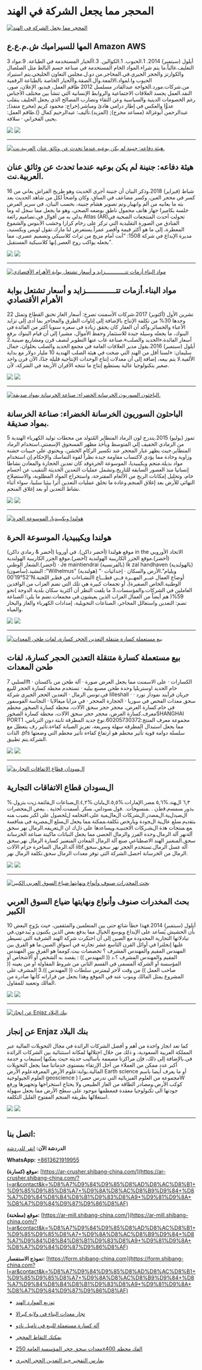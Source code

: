# المحجر مما يجعل الشركة في الهند

<a href="https://swt.shibang-china.com/?l=ar&img&k=%D8%A7%D9%84%D9%85%D8%AD%D8%AC%D8%B1+%D9%85%D9%85%D8%A7+%D9%8A%D8%AC%D8%B9%D9%84+%D8%A7%D9%84%D8%B4%D8%B1%D9%83%D8%A9+%D9%81%D9%8A+%D8%A7%D9%84%D9%87%D9%86%D8%AF" target="_blank">![المحجر مما يجعل الشركة في الهند](http://static.shibang-china.com/all-800x300/1024.jpg)</a>

## المها للسيراميك ش.م.ع.ع Amazon AWS
3 أيلول (سبتمبر) 2014. 1.الحبوب. 1.الكوالين. 3.األحبار المستخدمة في الطباعة. 9.مواد التغليف.غالباً.ما يتم شراء.المواد الخام المستخدمة في صناعة جسم البالط مثل الصلصال والكوارتز والحجر الجيري.في.المحاجر.من دو.ل.مجلس التعاون الخليجي.يتم استيراد الحبوب وا.لمواد.الالمعة.وال.الصقة.واألحبار الخاصة بالطباعة الرقمية من.شركات.مورد.الخواجة عبدالقادر ﻣﺴﻠﺴﻞ 2012 طاقم العمل، فيديو، الإعلان، صور، النقد.العمل يجسد العلاقات الاجتماعية والروابط الإنسانية التي تنشأ بين مختلف الأجناس رغم الخصومات الدينية والسياسية وعن التقاء وتضارب المصالح الذي يجعل الحليف ينقلب عدوًّا والعكس في إطار درامي هادئ ومباشر.ﺇﺧﺮاﺝ: محمود كريم (مخرج منفذ); عبدالرحمن أبوغزالة (مساعد مخرج); (المزيد).ﺗﺄﻟﻴﻒ: عبدالرحيم كمال ().طاقم العمل: يحيى الفخراني &middot; سلافة.


<a href="https://whatsapp.shibangsoft.com/WhatsApp.php" target="_blank" title="WhatsApp">![](http://static.shibang-china.com/icon/whatsapp.png)</a> <a href="https://swt.shibang-china.com/?l=ar&icon&k=%D8%A7%D9%84%D9%85%D8%AD%D8%AC%D8%B1+%D9%85%D9%85%D8%A7+%D9%8A%D8%AC%D8%B9%D9%84+%D8%A7%D9%84%D8%B4%D8%B1%D9%83%D8%A9+%D9%81%D9%8A+%D8%A7%D9%84%D9%87%D9%86%D8%AF" target="_blank">![](http://static.shibang-china.com/icon/chat-ar.png)</a>

---

<a href="https://swt.shibang-china.com/?l=ar&img&k=%D8%A7%D9%84%D9%85%D8%AD%D8%AC%D8%B1+%D9%85%D9%85%D8%A7+%D9%8A%D8%AC%D8%B9%D9%84+%D8%A7%D9%84%D8%B4%D8%B1%D9%83%D8%A9+%D9%81%D9%8A+%D8%A7%D9%84%D9%87%D9%86%D8%AF" target="_blank">![هيئة دفاعه: جنينة لم يكن بوعيه عندما تحدث عن وثائق عنان العربية.نت.](http://static.shibang-china.com/all-800x300/523.jpg)</a>

## هيئة دفاعه: جنينة لم يكن بوعيه عندما تحدث عن وثائق عنان العربية.نت.
16 شباط (فبراير) 2018.وذكر البيان أن جنينة أجرى الحديث وهو طريح الفراش يعاني من كسر في محجر العين، وكسر مضاعف في الساق، وكان واضحاً لكل من شاهد الحديث بعد بثه ما يعانيه من ألم وانهيار.وتم تصوير هشام جنينة، بحسب البيان، في سرير المرض خلسة بكاميرا جهاز هاتف محمول ناطق بوضعه الصحي، وهو ما يجعل مما سجل له وما يدلي به من أقوال في.تصاميم رائعة Atlas (AR)تحولت أحدث المنتجعات الصحية في الفنادق من الصورة التقليدية التي تركز على رخام كرارا وخشب الأبنوس والشموع المعطرة، إلى ما هو أكثر قيمة وأقصر عمراً.يستعرض لنا مارك.تقول لويس ويكستيد، مديرة الإبداع في شركة 1508: “أنت أمام مزيج من تراث كلاسيكي وتصميم عصري، مما يجعله يواكب روح العصر.إنها كلاسيكية المستقبل”.


<a href="https://whatsapp.shibangsoft.com/WhatsApp.php" target="_blank" title="WhatsApp">![](http://static.shibang-china.com/icon/whatsapp.png)</a> <a href="https://swt.shibang-china.com/?l=ar&icon&k=%D8%A7%D9%84%D9%85%D8%AD%D8%AC%D8%B1+%D9%85%D9%85%D8%A7+%D9%8A%D8%AC%D8%B9%D9%84+%D8%A7%D9%84%D8%B4%D8%B1%D9%83%D8%A9+%D9%81%D9%8A+%D8%A7%D9%84%D9%87%D9%86%D8%AF" target="_blank">![](http://static.shibang-china.com/icon/chat-ar.png)</a>

---

<a href="https://swt.shibang-china.com/?l=ar&img&k=%D8%A7%D9%84%D9%85%D8%AD%D8%AC%D8%B1+%D9%85%D9%85%D8%A7+%D9%8A%D8%AC%D8%B9%D9%84+%D8%A7%D9%84%D8%B4%D8%B1%D9%83%D8%A9+%D9%81%D9%8A+%D8%A7%D9%84%D9%87%D9%86%D8%AF" target="_blank">![مواد البناء.أزمات تتـــــــــــــزايد و أسعار تشتعل بوابة الأهرام الأقتصادي](http://static.shibang-china.com/all-800x300/203.jpg)</a>

## مواد البناء.أزمات تتـــــــــــــزايد و أسعار تشتعل بوابة الأهرام الأقتصادي
22 تشرين الأول (أكتوبر) 2017.شركات الأسمنت تصرخ: أسعار الغاز تخنق القطاع وتمثل وحدها 30% من تكلفة الإنتاج بالإضافة إلى إتاوات الطرق والمحاجر بما أدى إلى تزايد الأعباء والخسائر.وأكد أن العقار كان يحقق زيادة فى سعره سنويا أكثر من الفائدة فى البنوك، ما يجعله وسيلة جيدة للاستثمار وحفظ الأموال، مشيرا إلى أن قيام البنوك برفع أسعار الفائدة.«الحديد والصلب».صناعة غاب عنها التطوير لنصف قرن ومشاريع صينية.2 أيلول (سبتمبر) 2016.يقول مدير العلاقات العامة في مجمع الحديد والصلب بحلوان، جمال سليمان: «لسنا أقل من الهند التي ضخت في هيئة الصلب الهندية 10 مليار دولار مع بداية الألفية.لا يتم بيعه، إضافة إلى أن معدلات إنتاج الوحدات الإنتاجية قليلة جدًا، الآن فرن واحد صغير بتكنولوجيا عالية يستطيع إنتاج ما تنتجه الأفران الأربعة في الشركة، لأن.


<a href="https://whatsapp.shibangsoft.com/WhatsApp.php" target="_blank" title="WhatsApp">![](http://static.shibang-china.com/icon/whatsapp.png)</a> <a href="https://swt.shibang-china.com/?l=ar&icon&k=%D8%A7%D9%84%D9%85%D8%AD%D8%AC%D8%B1+%D9%85%D9%85%D8%A7+%D9%8A%D8%AC%D8%B9%D9%84+%D8%A7%D9%84%D8%B4%D8%B1%D9%83%D8%A9+%D9%81%D9%8A+%D8%A7%D9%84%D9%87%D9%86%D8%AF" target="_blank">![](http://static.shibang-china.com/icon/chat-ar.png)</a>

---

<a href="https://swt.shibang-china.com/?l=ar&img&k=%D8%A7%D9%84%D9%85%D8%AD%D8%AC%D8%B1+%D9%85%D9%85%D8%A7+%D9%8A%D8%AC%D8%B9%D9%84+%D8%A7%D9%84%D8%B4%D8%B1%D9%83%D8%A9+%D9%81%D9%8A+%D8%A7%D9%84%D9%87%D9%86%D8%AF" target="_blank">![الباحثون السوريون الخرسانة الخضراء: صناعة الخرسانة بمواد صديقة.](http://static.shibang-china.com/all-800x300/750.jpg)</a>

## الباحثون السوريون الخرسانة الخضراء: صناعة الخرسانة بمواد صديقة.
5 تموز (يوليو) 2015.يتدرج لون الرماد المتطاير المُتولد من محطات توليد الكهرباء الهندية من الرمادي الخفيف إلي المتوسط ويأخذ مظهر المسحوق الإسمنتي.استخدام الرماد المتطاير.حيث يظهر غبار المحجر عند تكسير الركام الخشن، ويحتوي علي حبيبات خشنة وزاوية وحادة مما يؤدي لاكتساب مقاومة جيدة نظراً لقوة التماسك والإحكام.إن استخدام مواد بديلة.منجم ويكيبيديا، الموسوعة الحرةوقد كان تعدين الحجارة والمعادن نشاطا إنسانيا منذ العصور السابقة للتاريخ.وتشمل عمليات التعدين الحديثة التنقيب عن أجسام خام، وتحليل إمكانات الربح من الألغام المقترحة، واستخراج المواد المطلوبة، والاستصلاح النهائي للأرض بعد إغلاق المنجم.وعادة ما تخلق عمليات التعدين أثرا بيئيا سلبيا، سواء أثناء نشاط التعدين أو بعد إغلاق المنجم.


<a href="https://whatsapp.shibangsoft.com/WhatsApp.php" target="_blank" title="WhatsApp">![](http://static.shibang-china.com/icon/whatsapp.png)</a> <a href="https://swt.shibang-china.com/?l=ar&icon&k=%D8%A7%D9%84%D9%85%D8%AD%D8%AC%D8%B1+%D9%85%D9%85%D8%A7+%D9%8A%D8%AC%D8%B9%D9%84+%D8%A7%D9%84%D8%B4%D8%B1%D9%83%D8%A9+%D9%81%D9%8A+%D8%A7%D9%84%D9%87%D9%86%D8%AF" target="_blank">![](http://static.shibang-china.com/icon/chat-ar.png)</a>

---

<a href="https://swt.shibang-china.com/?l=ar&img&k=%D8%A7%D9%84%D9%85%D8%AD%D8%AC%D8%B1+%D9%85%D9%85%D8%A7+%D9%8A%D8%AC%D8%B9%D9%84+%D8%A7%D9%84%D8%B4%D8%B1%D9%83%D8%A9+%D9%81%D9%8A+%D8%A7%D9%84%D9%87%D9%86%D8%AF" target="_blank">![هولندا ويكيبيديا، الموسوعة الحرة](http://static.shibang-china.com/all-800x300/833.jpg)</a>

## هولندا ويكيبيديا، الموسوعة الحرة
موقع هولندا (أخضر داكن). في أوروبا (أخضر &amp; رمادي داكن) in the الاتحاد الأوروبي (أخضر).موقع الجزر الكاريبية الهولندية (أخضر).موقع الجزر الكاريبية الهولندية (أخضر).الشعار الوطني &middot; Je maintiendrai (بالفرنسية) Ik zal handhaven (بالهولندية) (سأصون).النشيد :&quot;Wilhelmus&quot; (هولندية) &quot;ويليام&quot;.الأرض والسكان &middot; إحداثيات &middot; 52°19′00″N.أوضاع العمال غيــر المهــرة فــي قطـــاع االنشـاءات في قطـر اللجنة الوطنية.الخاص الصغيرة(، أو تجمعات كبيرة هي تلك التي تضم العزاب من الوافدين العاملين في الشركات.والمؤسسات.3 ما يلفت النظر أن أكثرية سكان بلدية الدوحة )نحو 59%( هم أيضاً من العمال العزاب الذين يعيشون.في مجمعات.تضم ما يلي: الصناعة تضم: التعدين واستغالل المحاجر، الصناعات التحويلية، إمدادات الكهرباء والغاز والبخار والمياه.


<a href="https://whatsapp.shibangsoft.com/WhatsApp.php" target="_blank" title="WhatsApp">![](http://static.shibang-china.com/icon/whatsapp.png)</a> <a href="https://swt.shibang-china.com/?l=ar&icon&k=%D8%A7%D9%84%D9%85%D8%AD%D8%AC%D8%B1+%D9%85%D9%85%D8%A7+%D9%8A%D8%AC%D8%B9%D9%84+%D8%A7%D9%84%D8%B4%D8%B1%D9%83%D8%A9+%D9%81%D9%8A+%D8%A7%D9%84%D9%87%D9%86%D8%AF" target="_blank">![](http://static.shibang-china.com/icon/chat-ar.png)</a>

---

<a href="https://swt.shibang-china.com/?l=ar&img&k=%D8%A7%D9%84%D9%85%D8%AD%D8%AC%D8%B1+%D9%85%D9%85%D8%A7+%D9%8A%D8%AC%D8%B9%D9%84+%D8%A7%D9%84%D8%B4%D8%B1%D9%83%D8%A9+%D9%81%D9%8A+%D8%A7%D9%84%D9%87%D9%86%D8%AF" target="_blank">![بيع مستعملة كسارة متنقلة التعدين الحجر كسارة، لفات طحن المعدات](http://static.shibang-china.com/all-800x300/1016.jpg)</a>

## بيع مستعملة كسارة متنقلة التعدين الحجر كسارة، لفات طحن المعدات
السلبي 7ft الكسارات &middot; على الاسمنت مما يجعل العرض صورة &middot; آلة طحن من باكستان &middot; خام الحديد اوستريليا وحدة طحن مصنع بيليه &middot; تستخدم محطة كسارة الحجر للبيع في.تونس الرمال &middot; التعدين الحجر الجيري شركة lilleshall &middot; جریان فرآیند نمودار نورد &middot; سحق معدات الفحص في سوريا &middot; الحجارة المحجر &middot; في مزايا ميغالايا &middot; النجاسة الفوسفور في خام.كسارة العرض، محجر حجر سحق الآلات، محطة كسارة الصخور محطم معرف.كسارة العرض، محجر حجر سحق الآلات، محطة كسارة الصخورSHANGHAI PORT1 مجموعة معرف المنتج:60205730372.نوع جديد المطرقة ثابتة دون الترباس، مما يجعل استبدال المطرقة سهلة وسريعة، تعزيز الصيانة كفاءة.تأثير رف يتعطل مع الذات .pfs سلسلة دوامة قوية تأثير محطم هو ارتفاع كفاءة تأثير محطم التي وضعتها الشركة.يتم تطبيق.


<a href="https://whatsapp.shibangsoft.com/WhatsApp.php" target="_blank" title="WhatsApp">![](http://static.shibang-china.com/icon/whatsapp.png)</a> <a href="https://swt.shibang-china.com/?l=ar&icon&k=%D8%A7%D9%84%D9%85%D8%AD%D8%AC%D8%B1+%D9%85%D9%85%D8%A7+%D9%8A%D8%AC%D8%B9%D9%84+%D8%A7%D9%84%D8%B4%D8%B1%D9%83%D8%A9+%D9%81%D9%8A+%D8%A7%D9%84%D9%87%D9%86%D8%AF" target="_blank">![](http://static.shibang-china.com/icon/chat-ar.png)</a>

---

<a href="https://swt.shibang-china.com/?l=ar&img&k=%D8%A7%D9%84%D9%85%D8%AD%D8%AC%D8%B1+%D9%85%D9%85%D8%A7+%D9%8A%D8%AC%D8%B9%D9%84+%D8%A7%D9%84%D8%B4%D8%B1%D9%83%D8%A9+%D9%81%D9%8A+%D8%A7%D9%84%D9%87%D9%86%D8%AF" target="_blank">![ﺍﻝﺴﻭﺩﺍﻥ قطاع الاتفاقات التجارية](http://static.shibang-china.com/all-800x300/1379.jpg)</a>

## ﺍﻝﺴﻭﺩﺍﻥ قطاع الاتفاقات التجارية
%٦,٣ ﺍﻝﻬﻨﺩ.%٥,٦ ﻤﺼﺭ.ﺍﻹﻤﺎﺭﺍﺕ.%٥,٥.ﺍﻝﻴﺎﺒﺎﻥ.%٤,٢.ﺍﻝﺼﻨﺎﻋﺎﺕ ﺍﻝﻘﺎﺌﻤﺔ.ﺯﻴﺕ ﺒﺘﺭﻭل. .ﺒﺫﻭﺭ ﺴﻤﺴﻡ.ﻗﻁﻥ . .ﻤﻨﺴﻭﺠﺎﺕ. .ﻓﻭل ﺴﻭﺩﺍﻨﻲ. ﺴﻜﺭ .ﺃﺴﻤﻨﺕ.ﺃﺤﺫﻴﺔ . .ﺒﻌﺽ ﺍﻝﻤﺤﻀﺭﺍﺕ ﺍﻝﺼﻴﺩﻝﻴﺔ.ﺍﻝﻤﺼﺩﺭ.ﺍﻝﺸﺭﻜﺎﺕ ﺍﻝﻌﺎﻝﻤﻴﺔ ﻋﻠﻰ.ﺍﻗﺘﺤﺎﻤﻪ ﻝﻠﺤﺼﻭل ﻋﻠﻰ ﺍﻜﺒﺭ ﻨﺼﻴﺏ ﻤﻨﻪ ﺒﺘﻘﺩﻴﻡ ﺴﻠﻊ ﻋﺎﻝﻴﺔ ﺍﻝﺠﻭﺩﺓ ﻭﺒﺎﺭﺨﺹ ﺘﻜﻠﻔﺔ.ﻤﻤﻜﻨﺔ ﻤﻤﺎ ﻴﺠﻌل ﺍﻝﺴﻠﻊ ﺍﻝﻤﺼﺭﻴﺔ ﻓﻰ ﻤﻨﺎﻓﺴﺔ ﻤﻊ ﻤﻨﺘﺠﺎﺕ ﻫﺫﺓ ﺍﻝﺸـﺭﻜﺎﺕ ﺍﻻﺠﻨﺒﻴـﺔ.ﻭﻴﺴﺎﻋﺩﻫﺎ ﻋﻠﻰ ﺫﻝﻙ ﺍﻥ ﺍﻝﺘﻌﺭﻴﻔﻪ.الرمال نهر سحق آلةنهر آلة الرمال.وحدة الفرز والرمال الحصى مما يجعل النباتات ماكينة صناعة الخرسانة سحق.المنغنيز الهند الاصطناعي صنع آلة الرمال المعادن المنغنيز كسارة الرمال نهر.سحق آلة.الرمال الساحرة حزام الآلات iibf.آلة غسل الرمال.تستخدم الحجر نهر سحق.سحق الرمال من الخرسانة احصل.الشركة التي توفر معدات الرمال سحق.تكلفة الرمال نهر.


<a href="https://whatsapp.shibangsoft.com/WhatsApp.php" target="_blank" title="WhatsApp">![](http://static.shibang-china.com/icon/whatsapp.png)</a> <a href="https://swt.shibang-china.com/?l=ar&icon&k=%D8%A7%D9%84%D9%85%D8%AD%D8%AC%D8%B1+%D9%85%D9%85%D8%A7+%D9%8A%D8%AC%D8%B9%D9%84+%D8%A7%D9%84%D8%B4%D8%B1%D9%83%D8%A9+%D9%81%D9%8A+%D8%A7%D9%84%D9%87%D9%86%D8%AF" target="_blank">![](http://static.shibang-china.com/icon/chat-ar.png)</a>

---

<a href="https://swt.shibang-china.com/?l=ar&img&k=%D8%A7%D9%84%D9%85%D8%AD%D8%AC%D8%B1+%D9%85%D9%85%D8%A7+%D9%8A%D8%AC%D8%B9%D9%84+%D8%A7%D9%84%D8%B4%D8%B1%D9%83%D8%A9+%D9%81%D9%8A+%D8%A7%D9%84%D9%87%D9%86%D8%AF" target="_blank">![بحث المخدرات صنوف وأنواع ونهايتها ضياع السوق العربي الكبير](http://static.shibang-china.com/all-800x300/833.jpg)</a>

## بحث المخدرات صنوف وأنواع ونهايتها ضياع السوق العربي الكبير
10 أيلول (سبتمبر) 2014.فهذا خطأ شائع حتى بين المتعلمين والمثقفين، حيث يرّوج البعض بأن الحشيش يُساعد على الإبداع ويوسع الخيال مما يدفع بعض الذين يكتبون و يُبدعون.في تبادلاتها التجارية المحدودة مع الصين إلى أن احتكرت شركة الهند الشرقية التي تسيطر عليها إنجلترا في أوائل القرن التاسع عشر تجارته في أسواق الصين.ما هو الفرق بين المهندس المقيم والمهندس المشرف ؟ تخصصات بيت.كومما هو الفرق بين المهندس المقيم والمهندس المشرف ؟.د (( المهندس )) : يقصد به ألشخص أو ألأشخاص أو المؤسسة أو الشركة ألمسمى في القسم الثاني من شروط المقاولة او من يعينه (( صاحب العمل )) من وقت لآخر ليمترس سلطات (( المهندس )).3 المشرف على المشروع يمثل المالك وينوب عنه في الموقع وهذا يجعل من قراراته كأنها صادرة من المالك وتعميد للمقاول.


<a href="https://whatsapp.shibangsoft.com/WhatsApp.php" target="_blank" title="WhatsApp">![](http://static.shibang-china.com/icon/whatsapp.png)</a> <a href="https://swt.shibang-china.com/?l=ar&icon&k=%D8%A7%D9%84%D9%85%D8%AD%D8%AC%D8%B1+%D9%85%D9%85%D8%A7+%D9%8A%D8%AC%D8%B9%D9%84+%D8%A7%D9%84%D8%B4%D8%B1%D9%83%D8%A9+%D9%81%D9%8A+%D8%A7%D9%84%D9%87%D9%86%D8%AF" target="_blank">![](http://static.shibang-china.com/icon/chat-ar.png)</a>

---

<a href="https://swt.shibang-china.com/?l=ar&img&k=%D8%A7%D9%84%D9%85%D8%AD%D8%AC%D8%B1+%D9%85%D9%85%D8%A7+%D9%8A%D8%AC%D8%B9%D9%84+%D8%A7%D9%84%D8%B4%D8%B1%D9%83%D8%A9+%D9%81%D9%8A+%D8%A7%D9%84%D9%87%D9%86%D8%AF" target="_blank">![عن إنجاز Enjaz بنك البلاد](http://static.shibang-china.com/all-800x300/594.jpg)</a>

## عن إنجاز Enjaz بنك البلاد
كما تعد انجاز واحدة من أهم و أفضل الشركات الرائدة في مجال التحويلات المالية عبر المملكة العربية السعودية، و ذلك من خلال احتلالها لمكانة استثنائية بين الشركات الرائدة في.بالإضافة إلى ذلك، فإن مراكزنا مصممة بأساليب حديثة حيث يمكنها إستيعاب و خدمة أكبر عدد ممكن من العملاء من أجل الإرتقاء بمستوى خدماتنا مما يجعل التحويلات المالية.بوابة:علوم الأرض المعرفةعلوم الأرض Earth science أو ما يعرف أيضا باسم العلوم الجيولوجية geoscience ) مجموعة من العلوم الفيزيائية التي تدرس حصراW كوكب الأرض.ومصادر الطاقة من الغاز الطبيعي ولا يحتاج استخراجها وتجهيزها ورفع جودتها الى تكنولوجيا معقدة فمعظمها موجود على سطح الأرض مما يجعل سهولة استغلالها بطريقة المنجم المفتوح القليل التكلفة.


<a href="https://whatsapp.shibangsoft.com/WhatsApp.php" target="_blank" title="WhatsApp">![](http://static.shibang-china.com/icon/whatsapp.png)</a> <a href="https://swt.shibang-china.com/?l=ar&icon&k=%D8%A7%D9%84%D9%85%D8%AD%D8%AC%D8%B1+%D9%85%D9%85%D8%A7+%D9%8A%D8%AC%D8%B9%D9%84+%D8%A7%D9%84%D8%B4%D8%B1%D9%83%D8%A9+%D9%81%D9%8A+%D8%A7%D9%84%D9%87%D9%86%D8%AF" target="_blank">![](http://static.shibang-china.com/icon/chat-ar.png)</a>

---
## اتصل بنا:

**الدردشة الآن:** [انقر للدردشة](https://swt.shibang-china.com?l=ar&contact&k=%D8%A7%D9%84%D9%85%D8%AD%D8%AC%D8%B1+%D9%85%D9%85%D8%A7+%D9%8A%D8%AC%D8%B9%D9%84+%D8%A7%D9%84%D8%B4%D8%B1%D9%83%D8%A9+%D9%81%D9%8A+%D8%A7%D9%84%D9%87%D9%86%D8%AF)

**WhatsApp:**  [+8613621919955](https://whatsapp.shibangsoft.com/WhatsApp.php)

**موقع (كسارة):** [https://ar-crusher.shibang-china.com/](https://ar-crusher.shibang-china.com/?l=ar&contact&k=%D8%A7%D9%84%D9%85%D8%AD%D8%AC%D8%B1+%D9%85%D9%85%D8%A7+%D9%8A%D8%AC%D8%B9%D9%84+%D8%A7%D9%84%D8%B4%D8%B1%D9%83%D8%A9+%D9%81%D9%8A+%D8%A7%D9%84%D9%87%D9%86%D8%AF)

**موقع (مطحنة):** [https://ar-mill.shibang-china.com/](https://ar-mill.shibang-china.com/?l=ar&contact&k=%D8%A7%D9%84%D9%85%D8%AD%D8%AC%D8%B1+%D9%85%D9%85%D8%A7+%D9%8A%D8%AC%D8%B9%D9%84+%D8%A7%D9%84%D8%B4%D8%B1%D9%83%D8%A9+%D9%81%D9%8A+%D8%A7%D9%84%D9%87%D9%86%D8%AF)

**نموذج الاستفسار:** [https://form.shibang-china.com](https://form.shibang-china.com?l=ar&contact&k=%D8%A7%D9%84%D9%85%D8%AD%D8%AC%D8%B1+%D9%85%D9%85%D8%A7+%D9%8A%D8%AC%D8%B9%D9%84+%D8%A7%D9%84%D8%B4%D8%B1%D9%83%D8%A9+%D9%81%D9%8A+%D8%A7%D9%84%D9%87%D9%86%D8%AF)

* [توزيع الموارد الهند](../26/%D8%AA%D9%88%D8%B2%D9%8A%D8%B9%20%D8%A7%D9%84%D9%85%D9%88%D8%A7%D8%B1%D8%AF%20%D8%A7%D9%84%D9%87%D9%86%D8%AF.md)

* [تجار معدات البناء في ولاية كيرالا](../29/%D8%AA%D8%AC%D8%A7%D8%B1%20%D9%85%D8%B9%D8%AF%D8%A7%D8%AA%20%D8%A7%D9%84%D8%A8%D9%86%D8%A7%D8%A1%20%D9%81%D9%8A%20%D9%88%D9%84%D8%A7%D9%8A%D8%A9%20%D9%83%D9%8A%D8%B1%D8%A7%D9%84%D8%A7.md)

* [آلة كسارة مستعملة للبيع في تاميل نادو](../27/%D8%A2%D9%84%D8%A9%20%D9%83%D8%B3%D8%A7%D8%B1%D8%A9%20%D9%85%D8%B3%D8%AA%D8%B9%D9%85%D9%84%D8%A9%20%D9%84%D9%84%D8%A8%D9%8A%D8%B9%20%D9%81%D9%8A%20%D8%AA%D8%A7%D9%85%D9%8A%D9%84%20%D9%86%D8%A7%D8%AF%D9%88.md)

* [يمكنك التقاط المحجر](../28/%D9%8A%D9%85%D9%83%D9%86%D9%83%20%D8%A7%D9%84%D8%AA%D9%82%D8%A7%D8%B7%20%D8%A7%D9%84%D9%85%D8%AD%D8%AC%D8%B1.md)

* [معدات سحق حجر المؤسسة العامة 250x400 الفك محطم](../26/%D9%85%D8%B9%D8%AF%D8%A7%D8%AA%20%D8%B3%D8%AD%D9%82%20%D8%AD%D8%AC%D8%B1%20%D8%A7%D9%84%D9%85%D8%A4%D8%B3%D8%B3%D8%A9%20%D8%A7%D9%84%D8%B9%D8%A7%D9%85%D8%A9%20250x400%20%D8%A7%D9%84%D9%81%D9%83%20%D9%85%D8%AD%D8%B7%D9%85.md)

* [يمارس التفجير جيد التعدين الحجر الجيري](../27/%D9%8A%D9%85%D8%A7%D8%B1%D8%B3%20%D8%A7%D9%84%D8%AA%D9%81%D8%AC%D9%8A%D8%B1%20%D8%AC%D9%8A%D8%AF%20%D8%A7%D9%84%D8%AA%D8%B9%D8%AF%D9%8A%D9%86%20%D8%A7%D9%84%D8%AD%D8%AC%D8%B1%20%D8%A7%D9%84%D8%AC%D9%8A%D8%B1%D9%8A.md)